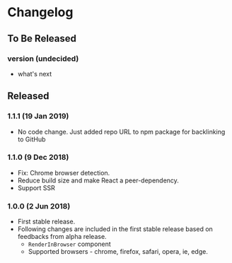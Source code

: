 # Changelog

## To Be Released

### version (undecided)

- what's next

## Released

### 1.1.1 (19 Jan 2019)

- No code change. Just added repo URL to npm package for backlinking to GitHub

### 1.1.0 (9 Dec 2018)

- Fix: Chrome browser detection.
- Reduce build size and make React a peer-dependency.
- Support SSR

### 1.0.0 (2 Jun 2018)

- First stable release.
- Following changes are included in the first stable release based on feedbacks from alpha release.
  - `RenderInBrowser` component
  - Supported browsers - chrome, firefox, safari, opera, ie, edge.
